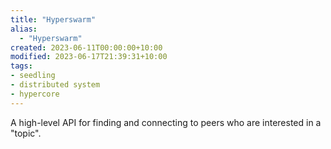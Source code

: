 ```yaml
---
title: "Hyperswarm"
alias:
  - "Hyperswarm"
created: 2023-06-11T00:00:00+10:00
modified: 2023-06-17T21:39:31+10:00
tags:
- seedling
- distributed system
- hypercore
---
```


A high-level API for finding and connecting to peers who are interested in a "topic".